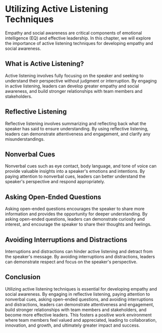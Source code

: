 Utilizing Active Listening Techniques
==============================================================================

Empathy and social awareness are critical components of emotional intelligence (EQ) and effective leadership. In this chapter, we will explore the importance of active listening techniques for developing empathy and social awareness.

What is Active Listening?
-------------------------

Active listening involves fully focusing on the speaker and seeking to understand their perspective without judgment or interruption. By engaging in active listening, leaders can develop greater empathy and social awareness, and build stronger relationships with team members and stakeholders.

Reflective Listening
--------------------

Reflective listening involves summarizing and reflecting back what the speaker has said to ensure understanding. By using reflective listening, leaders can demonstrate attentiveness and engagement, and clarify any misunderstandings.

Nonverbal Cues
--------------

Nonverbal cues such as eye contact, body language, and tone of voice can provide valuable insights into a speaker's emotions and intentions. By paying attention to nonverbal cues, leaders can better understand the speaker's perspective and respond appropriately.

Asking Open-Ended Questions
---------------------------

Asking open-ended questions encourages the speaker to share more information and provides the opportunity for deeper understanding. By asking open-ended questions, leaders can demonstrate curiosity and interest, and encourage the speaker to share their thoughts and feelings.

Avoiding Interruptions and Distractions
---------------------------------------

Interruptions and distractions can hinder active listening and detract from the speaker's message. By avoiding interruptions and distractions, leaders can demonstrate respect and focus on the speaker's perspective.

Conclusion
----------

Utilizing active listening techniques is essential for developing empathy and social awareness. By engaging in reflective listening, paying attention to nonverbal cues, asking open-ended questions, and avoiding interruptions and distractions, leaders can demonstrate attentiveness and engagement, build stronger relationships with team members and stakeholders, and become more effective leaders. This fosters a positive work environment where team members feel valued and appreciated, leading to collaboration, innovation, and growth, and ultimately greater impact and success.
